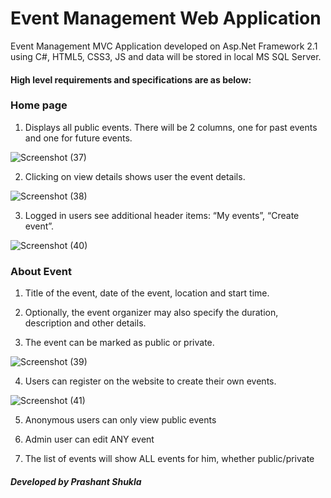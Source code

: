 # Event Management Web Application

Event Management MVC Application developed on Asp.Net Framework 2.1 using C#, HTML5, CSS3, JS and data will be stored in local MS SQL Server.

#### High level requirements and specifications are as below:

### Home page 
1)	Displays all public events. There will be 2 columns, one for past events and one for future events. 

![Screenshot (37)](https://user-images.githubusercontent.com/53581128/108478727-dfd9ab80-72ba-11eb-9bf7-ce97c6794b7c.png)

2)	Clicking on view details shows user the event details.

![Screenshot (38)](https://user-images.githubusercontent.com/53581128/108478992-2e874580-72bb-11eb-87cc-1bc702b991f1.png)

3)	Logged in users see additional header items: “My events”, “Create event”.

![Screenshot (40)](https://user-images.githubusercontent.com/53581128/108479058-4363d900-72bb-11eb-8351-d472ccfe6449.png)

### About Event
1) Title of the event, date of the event, location and start time. 

2) Optionally, the event organizer may also specify the duration, description and other details.

3) The event can be marked as public or private.

![Screenshot (39)](https://user-images.githubusercontent.com/53581128/108479032-3941da80-72bb-11eb-9dc5-06e36211ed6c.png)

4) Users can register on the website to create their own events. 

![Screenshot (41)](https://user-images.githubusercontent.com/53581128/108479517-d866d200-72bb-11eb-9aac-8a216732cdcd.png)

5) Anonymous users can only view public events

6) Admin user can edit ANY event

7) The list of events will show ALL events for him, whether public/private

##### Developed by Prashant Shukla
